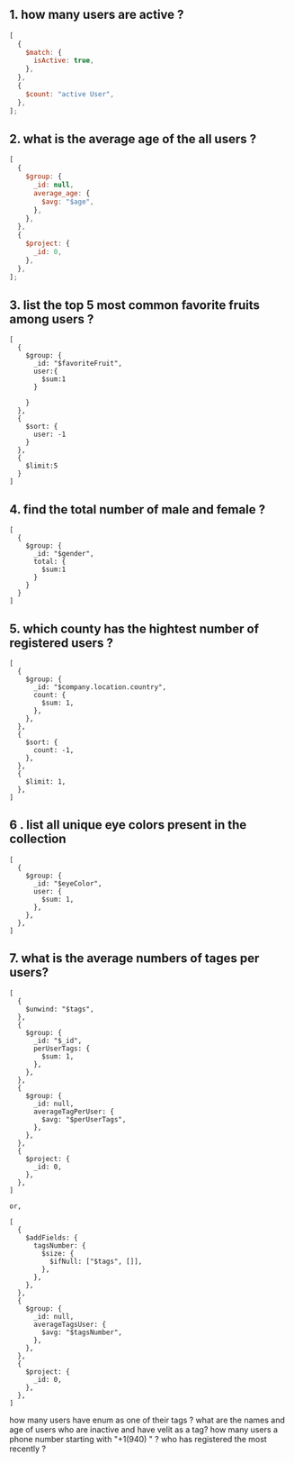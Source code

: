 ## 1. how many users are active ?

```javascript
[
  {
    $match: {
      isActive: true,
    },
  },
  {
    $count: "active User",
  },
];
```

## 2. what is the average age of the all users ?

```javascript
[
  {
    $group: {
      _id: null,
      average_age: {
        $avg: "$age",
      },
    },
  },
  {
    $project: {
      _id: 0,
    },
  },
];
```

## 3. list the top 5 most common favorite fruits among users ?

```
[
  {
    $group: {
      _id: "$favoriteFruit",
      user:{
        $sum:1
      }

    }
  },
  {
    $sort: {
      user: -1
    }
  },
  {
    $limit:5
  }
]
```

## 4. find the total number of male and female ?

```
[
  {
    $group: {
      _id: "$gender",
      total: {
        $sum:1
      }
    }
  }
]
```

## 5. which county has the hightest number of registered users ?

```
[
  {
    $group: {
      _id: "$company.location.country",
      count: {
        $sum: 1,
      },
    },
  },
  {
    $sort: {
      count: -1,
    },
  },
  {
    $limit: 1,
  },
]
```

## 6 . list all unique eye colors present in the collection

```
[
  {
    $group: {
      _id: "$eyeColor",
      user: {
        $sum: 1,
      },
    },
  },
]
```

## 7. what is the average numbers of tages per users?

```
[
  {
    $unwind: "$tags",
  },
  {
    $group: {
      _id: "$_id",
      perUserTags: {
        $sum: 1,
      },
    },
  },
  {
    $group: {
      _id: null,
      averageTagPerUser: {
        $avg: "$perUserTags",
      },
    },
  },
  {
    $project: {
      _id: 0,
    },
  },
]

or,

[
  {
    $addFields: {
      tagsNumber: {
        $size: {
          $ifNull: ["$tags", []],
        },
      },
    },
  },
  {
    $group: {
      _id: null,
      averageTagsUser: {
        $avg: "$tagsNumber",
      },
    },
  },
  {
    $project: {
      _id: 0,
    },
  },
]
```

how many users have enum as one of their tags ?
what are the names and age of users who are inactive and have velit as a tag?
how many users a phone number starting with "+1(940) " ?
who has registered the most recently ?
